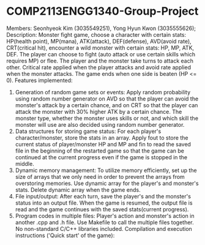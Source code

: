 # COMP2113ENGG1340-Group-Project
Members: Seonhyeok Kim (3035549251), Yong Hyun Kwon (3035555626);
Description: Monster fight game, choose a character with certain stats: HP(health point), MP(mana), ATK(attack), DEF(defense), AVD(avoid rate), CRT(critical hit), encounter a wild monster with certain stats: HP, MP, ATK, DEF. The player can choose to fight (auto attack or use certain skills which requires MP) or flee. The player and the monster take turns to attack each other. Critical rate applied when the player attacks and avoid rate applied when the monster attacks. The game ends when one side is beaten (HP <= 0).
Features implemented: 
1. Generation of random game sets or events: Apply random probability using random number generator on AVD so that the player can avoid the monster's attack by a certain chance, and on CRT so that the player can attack the monster with 30% higher ATK by a certain chance. The monster type, whether the monster uses skills or not, and which skill the monster will use are also decided using random number generator.
2. Data structures for storing game status: For each player's character/monster, store the stats in an array. Apply fout to store the current status of player/monster HP and MP and fin to read the saved file in the beginning of the restarted game so that the game can be continued at the current progress even if the game is stopped in the middle. 
3. Dynamic memory management: To utilize memory efficiently, set up the size of arrays that we only need in order to prevent the arrays from overstoring memories. Use dynamic array for the player's and monster's stats. Delete dynamic array when the game ends.
4. File input/output: After each turn, save the player's and the monster's status into an output file. When the game is resumed, the output file is read and the game continues with the saved stats(current progress).
5. Program codes in multiple files: Player's action and monster's action in another .cpp and .h file. Use Makefile to call the multiple files together.
No non-standard C/C++ libraries included.
Compilation and execution instructions ('Quick start' of the game): 

